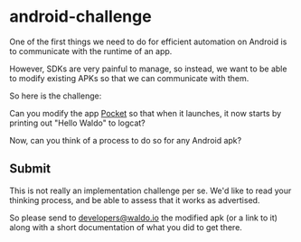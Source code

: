 # android-challenge

One of the first things we need to do for efficient automation on Android is to communicate with the runtime of an app.

However, SDKs are very painful to manage, so instead, we want to be able to modify existing APKs so that we can communicate with them.

So here is the challenge:

Can you modify the app [Pocket](https://play.google.com/store/apps/details?id=com.ideashower.readitlater.pro) so that when it launches, it now starts by printing out "Hello Waldo" to logcat?

Now, can you think of a process to do so for any Android apk?

## Submit

This is not really an implementation challenge per se. We'd like to read your thinking process, and be able to assess that it works as advertised.

So please send to developers@waldo.io the modified apk (or a link to it) along with a short documentation of what you did to get there.
